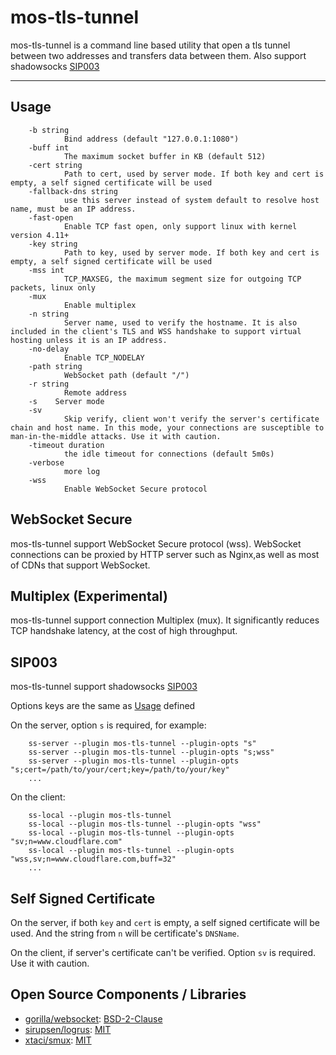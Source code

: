 # mos-tls-tunnel

mos-tls-tunnel is a command line based utility that open a tls tunnel between two addresses and transfers data between them. Also support shadowsocks [SIP003](https://shadowsocks.org/en/spec/Plugin.html)

---

## Usage

        -b string
                Bind address (default "127.0.0.1:1080")
        -buff int
                The maximum socket buffer in KB (default 512)
        -cert string
                Path to cert, used by server mode. If both key and cert is empty, a self signed certificate will be used
        -fallback-dns string
                use this server instead of system default to resolve host name, must be an IP address.
        -fast-open
                Enable TCP fast open, only support linux with kernel version 4.11+
        -key string
                Path to key, used by server mode. If both key and cert is empty, a self signed certificate will be used
        -mss int
                TCP_MAXSEG, the maximum segment size for outgoing TCP packets, linux only
        -mux
                Enable multiplex
        -n string
                Server name, used to verify the hostname. It is also included in the client's TLS and WSS handshake to support virtual hosting unless it is an IP address.
        -no-delay
                Enable TCP_NODELAY
        -path string
                WebSocket path (default "/")
        -r string
                Remote address
        -s    Server mode
        -sv
                Skip verify, client won't verify the server's certificate chain and host name. In this mode, your connections are susceptible to man-in-the-middle attacks. Use it with caution.    
        -timeout duration
                the idle timeout for connections (default 5m0s)
        -verbose
                more log
        -wss
                Enable WebSocket Secure protocol

## WebSocket Secure

mos-tls-tunnel support WebSocket Secure protocol (wss). WebSocket connections can be proxied by HTTP server such as Nginx,as well as most of CDNs that support WebSocket.

## Multiplex (Experimental)

mos-tls-tunnel support connection Multiplex (mux). It significantly reduces TCP handshake latency, at the cost of high throughput.

## SIP003

mos-tls-tunnel support shadowsocks [SIP003](https://shadowsocks.org/en/spec/Plugin.html)

Options keys are the same as [Usage](#usage) defined

On the server, option `s` is required, for example:

        ss-server --plugin mos-tls-tunnel --plugin-opts "s"
        ss-server --plugin mos-tls-tunnel --plugin-opts "s;wss"
        ss-server --plugin mos-tls-tunnel --plugin-opts "s;cert=/path/to/your/cert;key=/path/to/your/key"
        ...

On the client:

        ss-local --plugin mos-tls-tunnel
        ss-local --plugin mos-tls-tunnel --plugin-opts "wss"
        ss-local --plugin mos-tls-tunnel --plugin-opts "sv;n=www.cloudflare.com"
        ss-local --plugin mos-tls-tunnel --plugin-opts "wss,sv;n=www.cloudflare.com,buff=32"
        ...

## Self Signed Certificate

On the server, if both `key` and `cert` is empty, a self signed certificate will be used. And the string from `n` will be certificate's `DNSName`. 

On the client, if server's certificate can't be verified. Option `sv` is required. Use it with caution.

## Open Source Components / Libraries

* [gorilla/websocket](https://github.com/gorilla/websocket): [BSD-2-Clause](https://github.com/gorilla/websocket/blob/master/LICENSE)
* [sirupsen/logrus](https://github.com/sirupsen/logrus): [MIT](https://github.com/sirupsen/logrus/blob/master/LICENSE)
* [xtaci/smux](https://github.com/xtaci/smux): [MIT](https://github.com/xtaci/smux/blob/master/LICENSE)